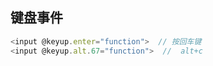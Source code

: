 

## 键盘事件

```javascript
<input @keyup.enter="function">  // 按回车键
<input @keyup.alt.67="function">  //  alt+c
```

